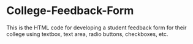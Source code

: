 # College-Feedback-Form
This is the HTML code for developing a student feedback form for their college using textbox, text area, radio buttons, checkboxes, etc.
